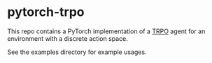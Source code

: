 # pytorch-trpo

This repo contains a PyTorch implementation of a [TRPO](http://arxiv.org/abs/1502.05477) agent for an environment with a discrete action space.

See the examples directory for example usages.
